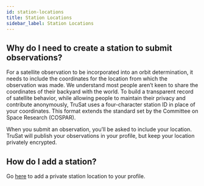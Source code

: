 ```yaml
---
id: station-locations
title: Station Locations
sidebar_label: Station Locations
---
```


## Why do I need to create a station to submit observations?
For a satellite observation to be incorporated into an orbit determination, it needs to include the coordinates for the location from which the observation was made. We understand most people aren’t keen to share the coordinates of their backyard with the world. To build a transparent record of satellite behavior, while allowing people to maintain their privacy and contribute anonymously, TruSat uses a four-character station ID in place of your coordinates. This format extends the standard set by the Committee on Space Research (COSPAR).

When you submit an observation, you’ll be asked to include your location. TruSat will publish your observations in your profile, but keep your location privately encrypted. 

## How do I add a station?
Go [here](https://www.trusat.org/settings/stations) to add a private station location to your profile.
